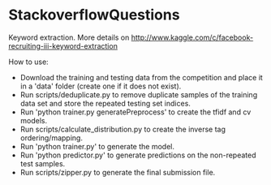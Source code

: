 StackoverflowQuestions
===================

Keyword extraction. More details on
http://www.kaggle.com/c/facebook-recruiting-iii-keyword-extraction

How to use:
- Download the training and testing data from the competition and place
it in a 'data' folder (create one if it does not exist).
- Run scripts/deduplicate.py to remove duplicate samples of the training
data set and store the repeated testing set indices.
- Run 'python trainer.py generatePreprocess' to create the tfidf and cv models.
- Run scripts/calculate_distribution.py to create the inverse tag ordering/mapping.
- Run 'python trainer.py' to generate the model.
- Run 'python predictor.py' to generate predictions on the non-repeated test samples.
- Run scripts/zipper.py to generate the final submission file.
